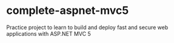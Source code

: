 # complete-aspnet-mvc5
Practice project to learn to build and deploy fast and secure web applications with ASP.NET MVC 5 
